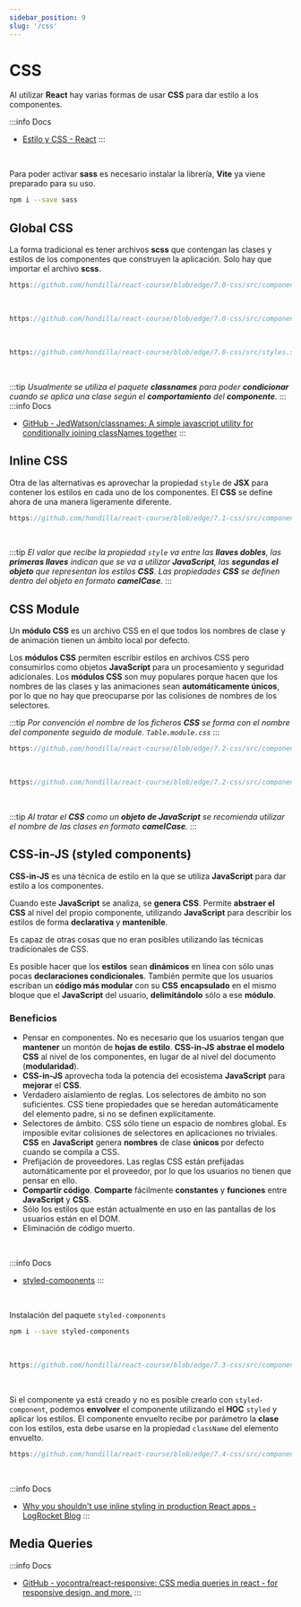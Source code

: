 ```yaml
---
sidebar_position: 9
slug: '/css'
---
```


# CSS

Al utilizar **React** hay varias formas de usar **CSS** para dar estilo a los componentes.

:::info Docs
* [Estilo y CSS - React](https://es.reactjs.org/docs/faq-styling.html)
:::
<br />

Para poder activar **sass** es necesario instalar la librería, **Vite** ya viene preparado para su uso.

```bash
npm i --save sass
```

## Global CSS

La forma tradicional es tener archivos **scss** que contengan las clases y estilos de los componentes que construyen la aplicación. Solo hay que importar el archivo **scss**.

```jsx reference
https://github.com/hondilla/react-course/blob/edge/7.0-css/src/components/App.jsx
```
<br />

```jsx reference
https://github.com/hondilla/react-course/blob/edge/7.0-css/src/components/Table/Table.jsx
```
<br />

```sass reference
https://github.com/hondilla/react-course/blob/edge/7.0-css/src/styles.scss
```
<br />

:::tip
*Usualmente se utiliza el paquete **classnames** para poder **condicionar** cuando se aplica una clase según el **comportamiento** del **componente**.*
:::
:::info Docs
* [GitHub - JedWatson/classnames: A simple javascript utility for conditionally joining classNames together](https://github.com/JedWatson/classnames)
:::

## Inline CSS

Otra de las alternativas es aprovechar la propiedad `style` de **JSX** para contener los estilos en cada uno de los componentes. El **CSS** se define ahora de una manera ligeramente diferente.

```jsx reference
https://github.com/hondilla/react-course/blob/edge/7.1-css/src/components/Table/Table.jsx
```
<br />

:::tip
*El valor que recibe la propiedad `style` va entre las **llaves dobles**, las **primeras llaves** indican que se va a utilizar **JavaScript**, las **segundas el objeto** que representan los estilos **CSS**. Las propiedades **CSS** se definen dentro del objeto en formato **camelCase**.*
:::

## CSS Module

Un **módulo CSS** es un archivo CSS en el que todos los nombres de clase y de animación tienen un ámbito local por defecto.

Los **módulos CSS** permiten escribir estilos en archivos CSS pero consumirlos como objetos **JavaScript** para un procesamiento y seguridad adicionales. Los **módulos CSS** son muy populares porque hacen que los nombres de las clases y las animaciones sean **automáticamente únicos**, por lo que no hay que preocuparse por las colisiones de nombres de los selectores.

:::tip
*Por convención el nombre de los ficheros **CSS** se forma con el nombre del componente seguido de module. `Table.module.css`*
:::

```jsx reference
https://github.com/hondilla/react-course/blob/edge/7.2-css/src/components/Table/Table.jsx
```
<br />

```sass reference
https://github.com/hondilla/react-course/blob/edge/7.2-css/src/components/Table/Table.module.scss
```
<br />

:::tip
*Al tratar el **CSS** como un **objeto de JavaScript** se recomienda utilizar el nombre de las clases en formato **camelCase**.*
:::

## CSS-in-JS (styled components)

**CSS-in-JS** es una técnica de estilo en la que se utiliza **JavaScript** para dar estilo a los componentes. 

Cuando este **JavaScript** se analiza, se **genera CSS**. Permite **abstraer el CSS** al nivel del propio componente, utilizando **JavaScript** para describir los estilos de forma **declarativa** y **mantenible**.

Es capaz de otras cosas que no eran posibles utilizando las técnicas tradicionales de CSS. 

Es posible hacer que los **estilos** sean **dinámicos** en línea con sólo unas pocas **declaraciones condicionales**. También permite que los usuarios escriban un **código más modular** con su **CSS** **encapsulado** en el mismo bloque que el **JavaScript** del usuario, **delimitándolo** sólo a ese **módulo**.

### Beneficios

- Pensar en componentes. No es necesario que los usuarios tengan que **mantener** un montón de **hojas de estilo**. **CSS-in-JS** **abstrae el modelo CSS** al nivel de los componentes, en lugar de al nivel del documento (**modularidad**).
- **CSS-in-JS** aprovecha toda la potencia del ecosistema **JavaScript** para **mejorar** el **CSS**.
- Verdadero aislamiento de reglas. Los selectores de ámbito no son suficientes. CSS tiene propiedades que se heredan automáticamente del elemento padre, si no se definen explícitamente.
- Selectores de ámbito. CSS sólo tiene un espacio de nombres global. Es imposible evitar colisiones de selectores en aplicaciones no triviales. **CSS** en **JavaScript** genera **nombres** de clase **únicos** por defecto cuando se compila a CSS.
- Prefijación de proveedores. Las reglas CSS están prefijadas automáticamente por el proveedor, por lo que los usuarios no tienen que pensar en ello.
- **Compartir código**. **Comparte** fácilmente **constantes** y **funciones** entre **JavaScript** y **CSS**.
- Sólo los estilos que están actualmente en uso en las pantallas de los usuarios están en el DOM.
- Eliminación de código muerto.
<br />

:::info Docs
* [styled-components](https://styled-components.com/)
:::
<br />

Instalación del paquete `styled-components`
```bash
npm i --save styled-components
```
<br />

```jsx reference
https://github.com/hondilla/react-course/blob/edge/7.3-css/src/components/Table/Table.jsx
```
<br />

Si el componente ya está creado y no es posible crearlo con `styled-component`, podemos **envolver** el componente utilizando el **HOC** `styled` y aplicar los estilos. El componente envuelto recibe por parámetro la **clase** con los estilos, esta debe usarse en la propiedad `className` del elemento envuelto.

```jsx reference
https://github.com/hondilla/react-course/blob/edge/7.4-css/src/components/Table/Table.jsx
```
<br />

:::info Docs
* [Why you shouldn't use inline styling in production React apps - LogRocket Blog](https://blog.logrocket.com/why-you-shouldnt-use-inline-styling-in-production-react-apps/)
:::

## Media Queries

:::info Docs
* [GitHub - yocontra/react-responsive: CSS media queries in react - for responsive design, and more.](https://github.com/yocontra/react-responsive/)
:::